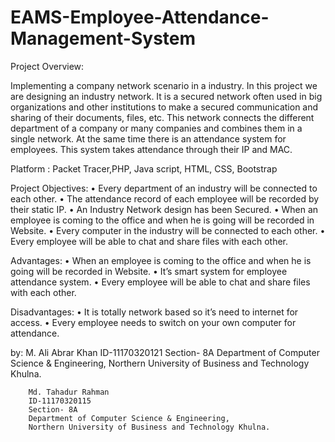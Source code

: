 # EAMS-Employee-Attendance-Management-System

Project Overview: 

Implementing a company network scenario in a industry. In this project we are designing an industry network. It is a secured network often used in big organizations and other institutions to make a secured communication and sharing of their documents, files, etc. This network connects the different department of a company or many companies and combines them in a single network. 
At the same time there is an attendance system for employees. This system takes attendance through their IP and MAC. 

Platform : 
		Packet Tracer,PHP, Java script, HTML, CSS, Bootstrap

Project Objectives: 
    • Every department of an industry will be connected to each other.
    • The attendance record of each employee will be recorded by their static IP.
    • An Industry Network design has been Secured.
    • When an employee is coming to the office and when he is going will be recorded in Website.
    • Every computer in the industry will be connected to each other.
    • Every employee will be able to chat and share files with each other. 
 
Advantages:
    • When an employee is coming to the office and when he is going will be recorded in Website.
    • It’s smart system for employee attendance system.
    • Every employee will be able to chat and share files with each other.

Disadvantages:
    • It is totally network based so it’s need to internet for access.
    • Every employee needs to switch on your own computer for attendance.
    
    
by: 
		M. Ali Abrar Khan
		ID-11170320121
		Section- 8A
		Department of Computer Science & Engineering,
		Northern University of Business and Technology Khulna.
		
		Md. Tahadur Rahman
		ID-11170320115
		Section- 8A
		Department of Computer Science & Engineering,
		Northern University of Business and Technology Khulna.
